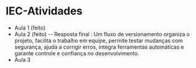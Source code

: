 # IEC-Atividades

- Aula 1 (feito)
- Aula 2 (feito) -- Resposta final : Um fluxo de versionamento organiza o projeto, facilita o trabalho em equipe, permite testar mudanças com segurança, ajuda a corrigir erros, integra ferramentas automáticas e garante controle e confiança no desenvolvimento.
- Aula 3
